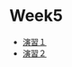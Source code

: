 # Week5

- [演習１](https://colab.research.google.com/drive/1zAmnRFwfemdBoXOfKqNiMHcPD0UAtAUL?usp=sharing)
- [演習２](https://colab.research.google.com/drive/1ITWoMwOrSXk7FDkpcKRckxtnvVXp4Sb7?usp=sharing)
